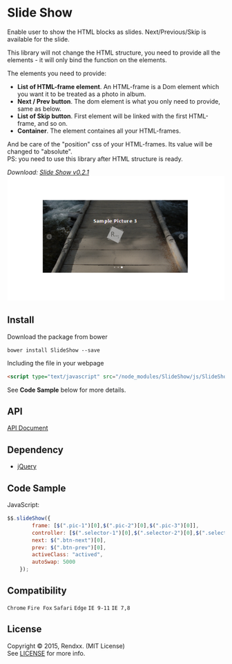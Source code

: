 # Slide Show
Enable user to show the HTML blocks as slides. Next/Previous/Skip is available for the slide.
    
This library will not change the HTML structure, you need to provide all the elements - it will only bind the function on the elements.  

The elements you need to provide:
+ **List of HTML-frame element**. An HTML-frame is a Dom element which you want it to be treated as a photo in album.
+ **Next / Prev button**. The dom element is what you only need to provide, same as below.
+ **List of Skip button**. First element will be linked with the first HTML-frame, and so on.
+ **Container**. The element containes all your HTML-frames. 

And be care of the "position" css of your HTML-frames. Its value will be changed to "absolute".  
PS: you need to use this library after HTML structure is ready.
   

*Download: [Slide Show v0.2.1](https://github.com/Rendxx/SlideShow/releases/tag/0.2.1 "Download")*
![preview](https://raw.githubusercontent.com/Rendxx/SlideShow/master/preview.png "Preview")

## Install
Download the package from bower
```
bower install SlideShow --save
```

Including the file in your webpage
```HTML
<script type="text/javascript" src="/node_modules/SlideShow/js/SlideShow.js"></script>
```

See **Code Sample** below for more details.

## API
[API Document](https://github.com/Rendxx/SlideShow/blob/master/API%20Document.md)

## Dependency
- [jQuery][]

## Code Sample
JavaScript:

```javascript
$$.slideShow({
        frame: [$(".pic-1")[0],$(".pic-2")[0],$(".pic-3")[0]],
        controller: [$(".selector-1")[0],$(".selector-2")[0],$(".selector-3")[0]],
        next: $(".btn-next")[0],
        prev: $(".btn-prev")[0],
        activeClass: "actived",
        autoSwap: 5000
    });
```

## Compatibility
```Chrome``` ```Fire Fox``` ```Safari``` ```Edge``` ```IE 9-11``` ```IE 7,8```

## License
Copyright &copy; 2015, Rendxx. (MIT License)  
See [LICENSE][] for more info.

[jQuery]: https://jquery.com/ "jQuery Home Page"
[LICENSE]: https://github.com/Rendxx/SlideShow/blob/master/LICENSE